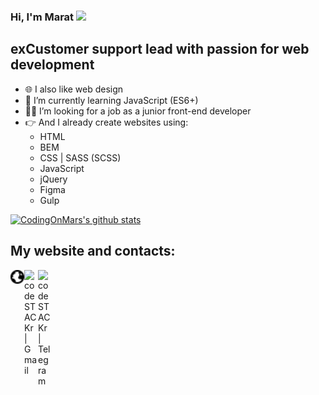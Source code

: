 ### Hi, I'm Marat <img src="https://media.giphy.com/media/hvRJCLFzcasrR4ia7z/giphy.gif" width="25px">

## exCustomer support lead with passion for web development 
- 🌐 I also like web design 
- 🌱 I’m currently learning JavaScript (ES6+) 
- 👨‍💻 I’m looking for a job as a junior front-end developer
- 👉 And I already create websites using: 
  * HTML 
  * BEM
  * CSS | SASS (SCSS)
  * JavaScript 
  * jQuery
  * Figma
  * Gulp

[![CodingOnMars's github stats](https://github-readme-stats.vercel.app/api?username=CodingOnMars&count_private=true&include_all_commits=true&theme=react)](https://github.com/CodingOnMars)
## My website and contacts:
[<img align="left" alt="codeSTACKr.com" width="22px" src="https://raw.githubusercontent.com/iconic/open-iconic/master/svg/globe.svg" />][website]
[<img align="left" alt="codeSTACKr | Gmail" width="22px" src="https://cdn.jsdelivr.net/npm/simple-icons@v3/icons/gmail.svg" />][telegram]
[<img align="left" alt="codeSTACKr | Telegram" width="22px" src="https://cdn.jsdelivr.net/npm/simple-icons@v3/icons/telegram.svg" />][telegram]
<br />

[website]: https://marscoding.vercel.app
[email]: mailto:for-facancy.pm.me
[telegram]: https://tm.me/marscoding
